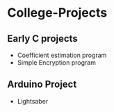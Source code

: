 # College-Projects
## Early C projects

* Coefficient estimation program
* Simple Encryption program

## Arduino Project
* Lightsaber

